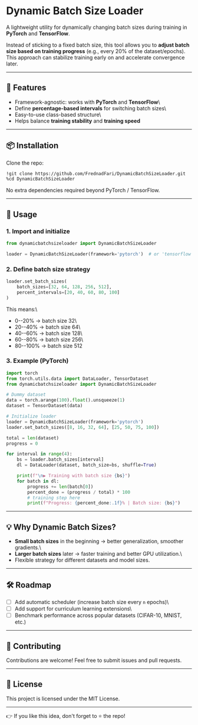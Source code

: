# Dynamic Batch Size Loader

A lightweight utility for dynamically changing batch sizes during
training in **PyTorch** and **TensorFlow**.

Instead of sticking to a fixed batch size, this tool allows you to
**adjust batch size based on training progress** (e.g., every 20% of the
dataset/epochs). This approach can stabilize training early on and
accelerate convergence later.

------------------------------------------------------------------------

## 🚀 Features

-   Framework-agnostic: works with **PyTorch** and **TensorFlow**\
-   Define **percentage-based intervals** for switching batch sizes\
-   Easy-to-use class-based structure\
-   Helps balance **training stability** and **training speed**

------------------------------------------------------------------------

## 📦 Installation

Clone the repo:

``` bash
!git clone https://github.com/FrednadFari/DynamicBatchSizeLoader.git
%cd DynamicBatchSizeLoader
```

No extra dependencies required beyond PyTorch / TensorFlow.

------------------------------------------------------------------------

## 📖 Usage

### 1. Import and initialize

``` python
from dynamicbatchsizeloader import DynamicBatchSizeLoader

loader = DynamicBatchSizeLoader(framework='pytorch')  # or 'tensorflow'
```

### 2. Define batch size strategy

``` python
loader.set_batch_sizes(
    batch_sizes=[32, 64, 128, 256, 512],
    percent_intervals=[20, 40, 60, 80, 100]
)
```

This means:\
- 0--20% → batch size 32\
- 20--40% → batch size 64\
- 40--60% → batch size 128\
- 60--80% → batch size 256\
- 80--100% → batch size 512

### 3. Example (PyTorch)

``` python
import torch
from torch.utils.data import DataLoader, TensorDataset
from dynamicbatchsizeloader import DynamicBatchSizeLoader

# Dummy dataset
data = torch.arange(100).float().unsqueeze(1)
dataset = TensorDataset(data)

# Initialize loader
loader = DynamicBatchSizeLoader(framework='pytorch')
loader.set_batch_sizes([8, 16, 32, 64], [25, 50, 75, 100])

total = len(dataset)
progress = 0

for interval in range(4):
    bs = loader.batch_sizes[interval]
    dl = DataLoader(dataset, batch_size=bs, shuffle=True)

    print(f"\n▶ Training with batch size {bs}")
    for batch in dl:
        progress += len(batch[0])
        percent_done = (progress / total) * 100
        # training step here
        print(f"Progress: {percent_done:.1f}% | Batch size: {bs}")
```

------------------------------------------------------------------------

## 💡 Why Dynamic Batch Sizes?

-   **Small batch sizes** in the beginning → better generalization,
    smoother gradients.\
-   **Larger batch sizes** later → faster training and better GPU
    utilization.\
-   Flexible strategy for different datasets and model sizes.

------------------------------------------------------------------------

## 🛠️ Roadmap

-   [ ] Add automatic scheduler (increase batch size every `n` epochs)\
-   [ ] Add support for curriculum learning extensions\
-   [ ] Benchmark performance across popular datasets (CIFAR-10, MNIST,
    etc.)

------------------------------------------------------------------------

## 🤝 Contributing

Contributions are welcome! Feel free to submit issues and pull requests.

------------------------------------------------------------------------

## 📜 License

This project is licensed under the MIT License.

------------------------------------------------------------------------

👉 If you like this idea, don't forget to ⭐ the repo!
